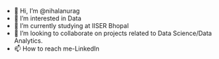 - 👋 Hi, I’m @nihalanurag
- 👀 I’m interested in Data
- 🌱 I’m currently studying at IISER Bhopal
- 💞️ I’m looking to collaborate on projects related to Data Science/Data Analytics.
- 📫 How to reach me-LinkedIn

<!---
nihalanurag/nihalanurag is a ✨ special ✨ repository because its `README.md` (this file) appears on your GitHub profile.
You can click the Preview link to take a look at your changes.
--->
